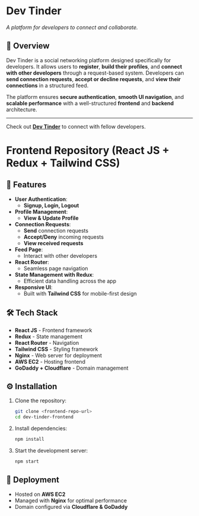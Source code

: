 # **Dev Tinder**   
_A platform for developers to connect and collaborate._

## **📌 Overview**  
Dev Tinder is a social networking platform designed specifically for developers. It allows users to **register**, **build their profiles**, and **connect with other developers** through a request-based system. Developers can **send connection requests**, **accept or decline requests**, and **view their connections** in a structured feed. 

The platform ensures **secure authentication**, **smooth UI navigation**, and **scalable performance** with a well-structured **frontend** and **backend** architecture.

---

Check out **[Dev Tinder](https://www.mydevtinder.com)** to connect with fellow developers.

# **Frontend Repository (React JS + Redux + Tailwind CSS)**

## **🚀 Features**
- **User Authentication**:  
  - **Signup, Login, Logout**  
- **Profile Management**:  
  - **View & Update Profile**  
- **Connection Requests**:  
  - **Send** connection requests  
  - **Accept/Deny** incoming requests  
  - **View received requests**  
- **Feed Page**:  
  - Interact with other developers  
- **React Router**:  
  - Seamless page navigation  
- **State Management with Redux**:  
  - Efficient data handling across the app  
- **Responsive UI**:  
  - Built with **Tailwind CSS** for mobile-first design  

## **🛠 Tech Stack**
- **React JS** - Frontend framework  
- **Redux** - State management  
- **React Router** - Navigation  
- **Tailwind CSS** - Styling framework  
- **Nginx** - Web server for deployment  
- **AWS EC2** - Hosting frontend  
- **GoDaddy + Cloudflare** - Domain management  

## **⚙️ Installation**
1. Clone the repository:
   ```bash
   git clone <frontend-repo-url>
   cd dev-tinder-frontend
2. Install dependencies:
   ```bash
   npm install
3. Start the development server:
   ```bash
   npm start

## **🚀 Deployment**

- Hosted on **AWS EC2**
- Managed with **Nginx** for optimal performance
- Domain configured via **Cloudflare & GoDaddy** 

